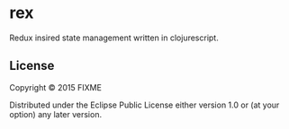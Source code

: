 # rex

Redux insired state management written in clojurescript.

## License

Copyright © 2015 FIXME

Distributed under the Eclipse Public License either version 1.0 or (at
your option) any later version.
